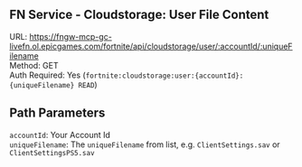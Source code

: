 ## FN Service - Cloudstorage: User File Content

URL: https://fngw-mcp-gc-livefn.ol.epicgames.com/fortnite/api/cloudstorage/user/:accountId/:uniqueFilename \
Method: GET \
Auth Required: Yes (`fortnite:cloudstorage:user:{accountId}:{uniqueFilename} READ`)

## Path Parameters

`accountId`: Your Account Id <br/>
`uniqueFilename`: The `uniqueFilename` from list, e.g. `ClientSettings.sav` or `ClientSettingsPS5.sav`
